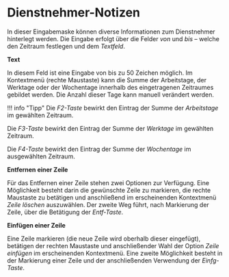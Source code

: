 # Dienstnehmer-Notizen

In dieser Eingabemaske können diverse Informationen zum Dienstnehmer hinterlegt werden. Die Eingabe erfolgt über die Felder *von* und *bis* – welche den Zeitraum festlegen und dem *Textfeld*.

**Text**

In diesem Feld ist eine Eingabe von bis zu 50 Zeichen möglich. Im Kontextmenü (rechte Maustaste) kann die Summe der Arbeitstage, der Werktage oder der Wochentage innerhalb des eingetragenen Zeitraumes gebildet werden. Die Anzahl dieser Tage kann manuell verändert werden.

!!! info "Tipp"
    Die *F2-Taste* bewirkt den Eintrag der Summe der *Arbeitstage* im gewählten Zeitraum.

Die *F3-Taste* bewirkt den Eintrag der Summe der *Werktage* im gewählten Zeitraum.

Die *F4-Taste* bewirkt den Eintrag der Summe der *Wochentage* im ausgewählten Zeitraum.

**Entfernen einer Zeile**

Für das Entfernen einer Zeile stehen zwei Optionen zur Verfügung. Eine Möglichkeit besteht darin die gewünschte Zeile zu markieren, die rechte Maustaste zu betätigen und anschließend im erscheinenden Kontextmenü *Zeile löschen* auszuwählen. Der zweite Weg führt, nach Markierung der Zeile, über die Betätigung der *Entf-Taste*.

**Einfügen einer Zeile**

Eine Zeile markieren (die neue Zeile wird oberhalb dieser eingefügt), betätigen der rechten Maustaste und anschließender Wahl der Option *Zeile einfügen* im erscheinenden Kontextmenü. Eine zweite Möglichkeit besteht in der Markierung einer Zeile und der anschließenden Verwendung der *Einfg-Taste*.